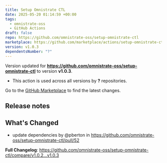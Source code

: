 ```yaml
---
title: Setup Omnistrate CTL
date: 2025-05-20 01:14:59 +00:00
tags:
  - omnistrate-oss
  - GitHub Actions
draft: false
repo: https://github.com/omnistrate-oss/setup-omnistrate-ctl
marketplace: https://github.com/marketplace/actions/setup-omnistrate-ctl
version: v1.0.3
dependentsNumber: "?"
---
```



Version updated for **https://github.com/omnistrate-oss/setup-omnistrate-ctl** to version **v1.0.3**.
- This action is used across all versions by **?** repositories.

Go to the [GitHub Marketplace](https://github.com/marketplace/actions/setup-omnistrate-ctl) to find the latest changes.

## Release notes

## What's Changed
* update dependencies by @pberton in https://github.com/omnistrate-oss/setup-omnistrate-ctl/pull/52


**Full Changelog**: https://github.com/omnistrate-oss/setup-omnistrate-ctl/compare/v1.0.2...v1.0.3

